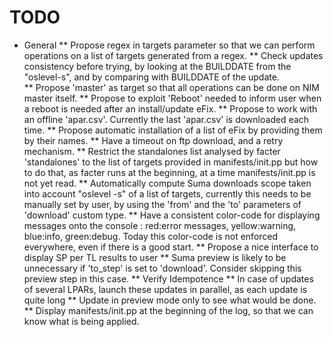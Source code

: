 # TODO
* General
** Propose regex in targets parameter so that we can perform operations on a list of targets 
 generated from a regex.
** Check updates consistency before trying, by looking at the BUILDDATE from the "oslevel-s", and 
 by comparing with BUILDDATE of the update.  
** Propose 'master' as target so that all operations can be done on NIM master itself.
** Propose to exploit 'Reboot' needed to inform user when a reboot is needed after an install/update 
 eFix.
** Propose to work with an offline 'apar.csv'. Currently the last 'apar.csv' is downloaded each 
 time. 
** Propose automatic installation of a list of eFix by providing them by their names.
** Have a timeout on ftp download, and a retry mechanism.
** Restrict the standalones list analysed by facter 'standalones' to the list of targets provided in 
 manifests/init.pp but how to do that, as facter runs at the beginning, at a time manifests/init.pp 
 is not yet read.
** Automatically compute Suma downloads scope taken into account "oslevel -s" of a list of 
 targets, currently this needs to be manually set by user, by using the 'from' and the 'to' 
 parameters of 'download' custom type.
** Have a consistent color-code for displaying messages onto the console :
 red:error messages, yellow:warning, blue:info, green:debug. 
 Today this color-code is not enforced everywhere, even if there is a good start.
** Propose a nice interface to display SP per TL results to user
** Suma preview is likely to be unnecessary if 'to_step' is set to 'download'. Consider skipping 
 this preview step in this case.
** Verify Idempotence
** In case of updates of several LPARs, launch these updates in parallel, as each update is quite 
 long
** Update in preview mode only to see what would be done.
** Display manifests/init.pp at the beginning of the log, so that we can know what is being applied.  
  
  

         
